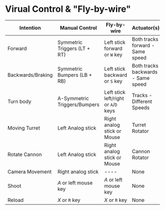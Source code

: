# Virual Control & "Fly-by-wire"

| **Intention**     | **Manual Control**            | **Fly-by-wire**                      | **Actuator(s)**                    |
|-------------------|-------------------------------|--------------------------------------|------------------------------------|
| Forward           | Symmetric Triggers (LT + RT)  | Left stick forward or `W` key        | Both tracks forward - Same speed   |
| Backwards/Braking | Symmetric Bumpers (LB + RB)   | Left stick backward or `S` key       | Both tracks backwards - Same speed |
| Turn body         | A-Symmetric Triggers/Bumpers  | Left stick left/right or `A`/`D` keys| Tracks - Different Speeds          |
| Moving Turret     | Left Analog stick             | Right analog stick or Mouse          | Turret Rotator                     |
| Rotate Cannon     | Left Analog stick             | Right analog stick or Mouse          | Cannon Rotator                     |
| Camera Movement   | Right analog stick            | ----                                 | None                               |
| Shoot             | *A* or left mouse key         | *A* or left mouse key                | None                               |
| Reload            | *X* or `R` key                | *X* or `R` key                       | None                               |